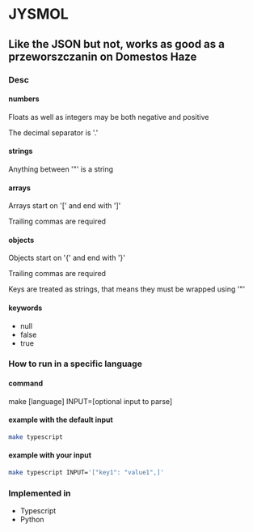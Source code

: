 # JYSMOL

## Like the JSON but not, works as good as a przeworszczanin on Domestos Haze

### Desc

#### numbers
<p>Floats as well as integers may be both negative and positive</p>
<p>The decimal separator is '.'</p>

#### strings
<p>Anything between '"' is a string</p>

#### arrays
<p>Arrays start on '[' and end with ']'</p>
<p>Trailing commas are required</p>

#### objects
<p>Objects start on '{' and end with '}'</p>
<p>Trailing commas are required</p>
<p>Keys are treated as strings, that means they must be wrapped using '"'</p>

#### keywords
- null
- false
- true

### How to run in a specific language

#### command
make [language] INPUT=[optional input to parse]

#### example with the default input
```bash
make typescript 
```

#### example with your input
```bash
make typescript INPUT='["key1": "value1",]'
```

### Implemented in
- Typescript
- Python
